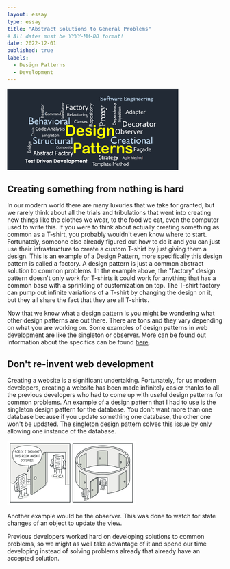 ```yaml
---
layout: essay
type: essay
title: "Abstract Solutions to General Problems"
# All dates must be YYYY-MM-DD format!
date: 2022-12-01
published: true
labels:
  - Design Patterns
  - Development
---
```


<img width="400px" class="rounded float-start pe-4" src="../img/design-patterns/designpatterns.png">

## Creating something from nothing is hard
In our modern world there are many luxuries that we take for granted, but we rarely think about all the trials and tribulations that went into creating new things like the clothes we wear, to the food we eat, even the computer used to write this. If you were to think about actually creating something as common as a T-shirt, you probably wouldn't even know where to start. Fortunately, someone else already figured out how to do it and you can just use their infrastructure to create a custom T-shirt by just giving them a design. This is an example of a Design Pattern, more specifically this design pattern is called a factory. A design pattern is just a common abstract solution to common problems. In the example above, the "factory" design pattern doesn't only work for T-shirts it could work for anything that has a common base with a sprinkling of customization on top.
The T-shirt factory can pump out infinite variations of a T-shirt by changing the design on it, but they all share the fact that they are all T-shirts. 

Now that we know what a design pattern is you might be wondering what other design patterns are out there. There are tons and they vary depending on what you are working on. Some examples of design patterns in web development are like the singleton or observer. More can be found out information about the specifics can be found [here](https://www.patterns.dev/posts/#design-patterns).

## Don't re-invent web development
Creating a website is a significant undertaking. Fortunately, for us modern developers, creating a website has been made infinitely easier thanks to all the previous developers who had to come up with useful design patterns for common problems. An example of a design pattern that I had to use is the singleton design pattern for the database. You don't want more than one database because if you update something one database, the other one won't be updated. The singleton design pattern solves this issue by only allowing one instance of the database.

<img width="300" class="rounded float-start pe-4" src="../img/design-patterns/singleton-comic-1-en.png">

Another example would be the observer. This was done to watch for state changes of an object to update the view.

Previous developers worked hard on developing solutions to common problems, so we might as well take advantage of it and spend our time developing instead of solving problems already that already have an accepted solution.
